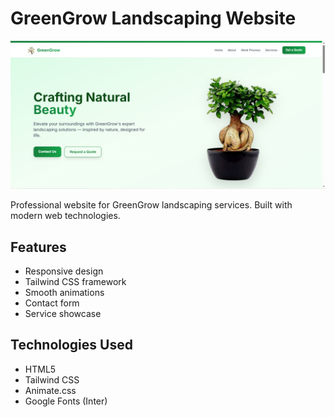# GreenGrow Landscaping Website

![GreenGrow Nursery Preview](https://raw.githubusercontent.com/Dhubadada/GreenGrow-Nursery/main/image.png)

Professional website for GreenGrow landscaping services. Built with modern web technologies.

## Features
- Responsive design
- Tailwind CSS framework
- Smooth animations
- Contact form
- Service showcase

## Technologies Used
- HTML5
- Tailwind CSS
- Animate.css
- Google Fonts (Inter)

